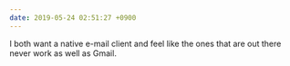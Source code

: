 ```yaml
---
date: 2019-05-24 02:51:27 +0900
---
```

I both want a native e-mail client and feel like the ones that are out there never work as well as Gmail.
